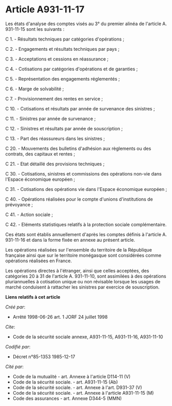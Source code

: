 # Article A931-11-17

Les états d'analyse des comptes visés au 3° du premier alinéa de l'article A. 931-11-15 sont les suivants :

C 1. - Résultats techniques par catégories d'opérations ;

C 2. - Engagements et résultats techniques par pays ;

C 3. - Acceptations et cessions en réassurance ;

C 4. - Cotisations par catégories d'opérations et de garanties ;

C 5. - Représentation des engagements réglementés ;

C 6. - Marge de solvabilité ;

C 7. - Provisionnement des rentes en service ;

C 10. - Cotisations et résultats par année de survenance des sinistres ;

C 11. - Sinistres par année de survenance ;

C 12. - Sinistres et résultats par année de souscription ;

C 13. - Part des réassureurs dans les sinistres ;

C 20. - Mouvements des bulletins d'adhésion aux règlements ou des contrats, des capitaux et rentes ;

C 21. - Etat détaillé des provisions techniques ;

C 30. - Cotisations, sinistres et commissions des opérations non-vie dans l'Espace économique européen ;

C 31. - Cotisations des opérations vie dans l'Espace économique européen ;

C 40. - Opérations réalisées pour le compte d'unions d'institutions de prévoyance ;

C 41. - Action sociale ;

C 42. - Eléments statistiques relatifs à la protection sociale complémentaire.

Ces états sont établis annuellement d'après les comptes définis à l'article A. 931-11-16 et dans la forme fixée en annexe au
présent article.

Les opérations réalisées sur l'ensemble du territoire de la République française ainsi que sur le territoire monégasque sont
considérées comme opérations réalisées en France.

Les opérations directes à l'étranger, ainsi que celles acceptées, des catégories 20 à 31 de l'article A. 931-11-10, sont
assimilées à des opérations pluriannuelles à cotisation unique ou non révisable lorsque les usages de marché conduisent à
rattacher les sinistres par exercice de souscription.

**Liens relatifs à cet article**

_Créé par_:

  - Arrêté 1998-06-26 art. 1 JORF 24 juillet 1998

_Cite_:

  - Code de la sécurité sociale annexe, A931-11-15, A931-11-16, A931-11-10

_Codifié par_:

  - Décret n°85-1353 1985-12-17

_Cité par_:

  - Code de la mutualité - art. Annexe à l'article D114-11 (V)
  - Code de la sécurité sociale. - art. A931-11-15 (Ab)
  - Code de la sécurité sociale. - art. Annexe à l'art. D931-37 (V)
  - Code de la sécurité sociale. - art. Annexe à l'article A931-11-15 (M)
  - Code des assurances - art. Annexe D344-5 (MMN)
